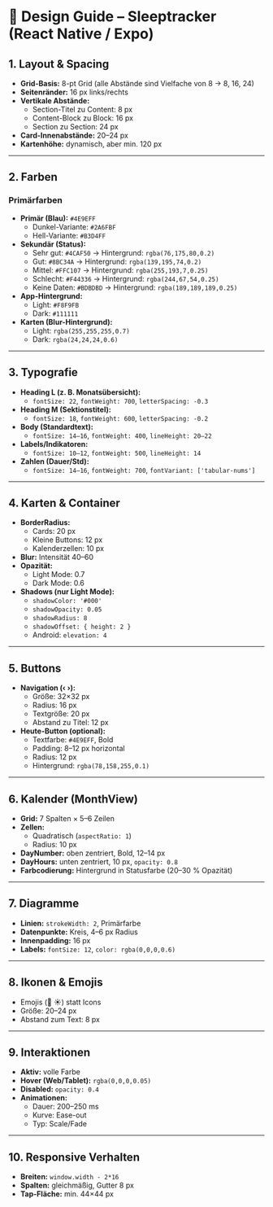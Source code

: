 # 🎨 Design Guide – Sleeptracker (React Native / Expo)

## 1. Layout & Spacing
- **Grid-Basis:** 8-pt Grid (alle Abstände sind Vielfache von 8 → 8, 16, 24)
- **Seitenränder:** 16 px links/rechts
- **Vertikale Abstände:**
  - Section-Titel zu Content: 8 px
  - Content-Block zu Block: 16 px
  - Section zu Section: 24 px
- **Card-Innenabstände:** 20–24 px
- **Kartenhöhe:** dynamisch, aber min. 120 px

---

## 2. Farben
### Primärfarben
- **Primär (Blau):** `#4E9EFF`
  - Dunkel-Variante: `#2A6FBF`
  - Hell-Variante: `#B3D4FF`
- **Sekundär (Status):**
  - Sehr gut: `#4CAF50` → Hintergrund: `rgba(76,175,80,0.2)`
  - Gut: `#8BC34A` → Hintergrund: `rgba(139,195,74,0.2)`
  - Mittel: `#FFC107` → Hintergrund: `rgba(255,193,7,0.25)`
  - Schlecht: `#F44336` → Hintergrund: `rgba(244,67,54,0.25)`
  - Keine Daten: `#BDBDBD` → Hintergrund: `rgba(189,189,189,0.25)`
- **App-Hintergrund:**
  - Light: `#F8F9FB`
  - Dark: `#111111`
- **Karten (Blur-Hintergrund):**
  - Light: `rgba(255,255,255,0.7)`
  - Dark: `rgba(24,24,24,0.6)`

---

## 3. Typografie
- **Heading L (z. B. Monatsübersicht):**
  - `fontSize: 22`, `fontWeight: 700`, `letterSpacing: -0.3`
- **Heading M (Sektionstitel):**
  - `fontSize: 18`, `fontWeight: 600`, `letterSpacing: -0.2`
- **Body (Standardtext):**
  - `fontSize: 14–16`, `fontWeight: 400`, `lineHeight: 20–22`
- **Labels/Indikatoren:**  
  - `fontSize: 10–12`, `fontWeight: 500`, `lineHeight: 14`
- **Zahlen (Dauer/Std):**
  - `fontSize: 14–16`, `fontWeight: 700`, `fontVariant: ['tabular-nums']`

---

## 4. Karten & Container
- **BorderRadius:**
  - Cards: 20 px
  - Kleine Buttons: 12 px
  - Kalenderzellen: 10 px
- **Blur:** Intensität 40–60
- **Opazität:** 
  - Light Mode: 0.7  
  - Dark Mode: 0.6
- **Shadows (nur Light Mode):**
  - `shadowColor: '#000'`
  - `shadowOpacity: 0.05`
  - `shadowRadius: 8`
  - `shadowOffset: { height: 2 }`
  - Android: `elevation: 4`

---

## 5. Buttons
- **Navigation (‹ ›):**
  - Größe: 32×32 px
  - Radius: 16 px
  - Textgröße: 20 px
  - Abstand zu Titel: 12 px
- **Heute-Button (optional):**
  - Textfarbe: `#4E9EFF`, Bold
  - Padding: 8–12 px horizontal
  - Radius: 12 px
  - Hintergrund: `rgba(78,158,255,0.1)`

---

## 6. Kalender (MonthView)
- **Grid:** 7 Spalten × 5–6 Zeilen
- **Zellen:**
  - Quadratisch (`aspectRatio: 1`)
  - Radius: 10 px
- **DayNumber:** oben zentriert, Bold, 12–14 px
- **DayHours:** unten zentriert, 10 px, `opacity: 0.8`
- **Farbcodierung:** Hintergrund in Statusfarbe (20–30 % Opazität)

---

## 7. Diagramme
- **Linien:** `strokeWidth: 2`, Primärfarbe
- **Datenpunkte:** Kreis, 4–6 px Radius
- **Innenpadding:** 16 px
- **Labels:** `fontSize: 12`, `color: rgba(0,0,0,0.6)`

---

## 8. Ikonen & Emojis
- Emojis (🌙 ☀️) statt Icons
- Größe: 20–24 px
- Abstand zum Text: 8 px

---

## 9. Interaktionen
- **Aktiv:** volle Farbe
- **Hover (Web/Tablet):** `rgba(0,0,0,0.05)`
- **Disabled:** `opacity: 0.4`
- **Animationen:**
  - Dauer: 200–250 ms
  - Kurve: Ease-out
  - Typ: Scale/Fade

---

## 10. Responsive Verhalten
- **Breiten:** `window.width - 2*16`
- **Spalten:** gleichmäßig, Gutter 8 px
- **Tap-Fläche:** min. 44×44 px

